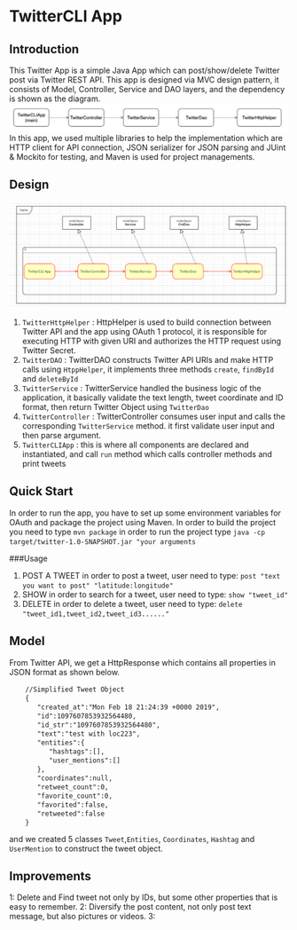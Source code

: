 # TwitterCLI  App
## Introduction
This Twitter App is a simple Java App which can post/show/delete Twitter post via Twitter REST API. This app is 
designed via MVC design pattern, it consists of Model, Controller, Service and DAO layers, and the dependency is shown as 
the diagram.
![dependency](./assets/dependency.PNG)
In this app, we used multiple libraries to help the implementation which are HTTP client for API connection, JSON 
serializer for JSON parsing and JUint & Mockito for testing, and Maven is used for project managements. 

## Design 
![UML](./assets/UML.PNG)
1. `TwitterHttpHelper` : HttpHelper is used to build connection between Twitter API and the app using OAuth 1 protocol, it is 
responsible for executing HTTP with given URI and authorizes the HTTP request using Twitter Secret. 
2. `TwitterDAO` : TwitterDAO constructs Twitter API URIs and make HTTP calls using `HtppHelper`, it implements three 
methods `create`, `findById` and `deleteById`
3. `TwitterService` : TwitterService handled the business logic of the application, it basically validate the 
text length, tweet coordinate and ID format, then return Twitter Object using `TwitterDao`
4. `TwitterController` : TwitterController consumes user input and calls the corresponding `TwitterService` method. 
it first validate user input and then parse argument. 
5. `TwitterCLIApp` : this is where all components are declared and instantiated, and call `run` method which calls
controller methods and print tweets

## Quick Start
In order to run the app, you have to set up some environment variables for OAuth and package
the project using Maven.
In order to build the project
you need to type `mvn package` 
in order to run the project type `java -cp target/twitter-1.0-SNAPSHOT.jar "your arguments`

###Usage
1. POST A TWEET
    in order to post a tweet, user need to type:
    `post "text you want to post" "latitude:longitude"`
2. SHOW 
    in order to search for a tweet, user need to type: 
    `show "tweet_id"` 
3. DELETE
    in order to delete a tweet, user need to type:
    `delete "tweet_id1,tweet_id2,tweet_id3......"`

## Model 
From Twitter API, we get a HttpResponse which contains all properties in JSON format as shown below.
```aidl
    //Simplified Tweet Object 
    {
       "created_at":"Mon Feb 18 21:24:39 +0000 2019",
       "id":1097607853932564480,
       "id_str":"1097607853932564480",
       "text":"test with loc223",
       "entities":{
          "hashtags":[],      
          "user_mentions":[]  
       },
       "coordinates":null,    
       "retweet_count":0,
       "favorite_count":0,
       "favorited":false,
       "retweeted":false
    }
```
and we created 5 classes `Tweet`,`Entities`, `Coordinates`, `Hashtag` and `UserMention` to construct the tweet object.

## Improvements 
1: Delete and Find tweet not only by IDs, but some other properties that is easy to remember.
2: Diversify the post content, not only post text message, but also pictures or videos.
3: 
